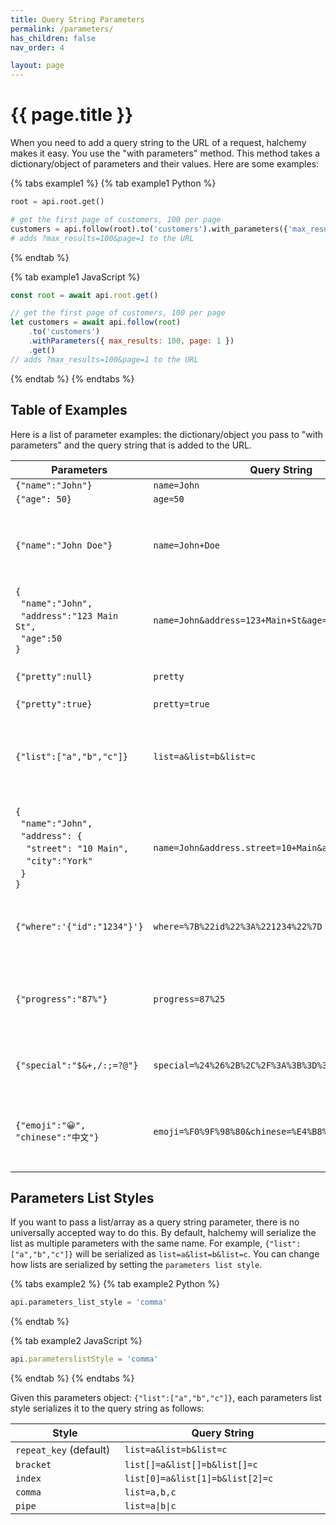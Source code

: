```yaml
---
title: Query String Parameters
permalink: /parameters/
has_children: false
nav_order: 4

layout: page
---
```

# {{ page.title }}
When you need to add a query string to the URL of a request, halchemy makes it easy.  You use the "with parameters" method.  This method takes a dictionary/object of parameters and their values.  Here are some examples:

{% tabs example1 %}
{% tab example1 Python %}
```python
root = api.root.get()

# get the first page of customers, 100 per page
customers = api.follow(root).to('customers').with_parameters({'max_results':100,'page':1}).get()
# adds ?max_results=100&page=1 to the URL
```
{% endtab %}

{% tab example1 JavaScript %}
```javascript
const root = await api.root.get()

// get the first page of customers, 100 per page
let customers = await api.follow(root)
    .to('customers')
    .withParameters({ max_results: 100, page: 1 })
    .get()
// adds ?max_results=100&page=1 to the URL
```
{% endtab %}
{% endtabs %}

## Table of Examples
Here is a list of parameter examples: the dictionary/object you pass to "with parameters" and the query string that is added to the URL.

<style>
table th:first-of-type {
  width: 26%
}
table th:nth-of-type(2) {
  width: 45%
}
table th:nth-of-type(3) {
  width: 29%
}
</style>
| Parameters                                                                                                                                                                                     | Query String                                         | Comment                                                                                                    | 
|------------------------------------------------------------------------------------------------------------------------------------------------------------------------------------------------|------------------------------------------------------|------------------------------------------------------------------------------------------------------------|
| `{"name":"John"}`                                                                                                                                                                              | `name=John`                                          |                                                                                                            |
| `{"age": 50}`                                                                                                                                                                                  | `age=50`                                             |                                                                                                            |
| `{"name":"John Doe"}`                                                                                                                                                                          | `name=John+Doe`                                      | HTML forms notation for spaces in simple strings (`+`).                                                    |
| `{`<br/>&nbsp;&nbsp;`"name":"John",`<br/>&nbsp;&nbsp;`"address":"123 Main St",`<br/>&nbsp;&nbsp;`"age":50`<br/>`}`                                                                             | `name=John&address=123+Main+St&age=50`               |                                                                                                            |
| `{"pretty":null}`                                                                                                                                                                              | `pretty`                                             | A name without a value.                                                                                    |
| `{"pretty":true}`                                                                                                                                                                              | `pretty=true`                                        |                                                                                                            |
| `{"list":["a","b","c"]}`                                                                                                                                                                       | `list=a&list=b&list=c`                               | A value that is a list.  See [below](#parameters-list-styles) for how to configure serializing such lists. |
| `{`<br/>&nbsp;&nbsp;`"name":"John",`<br/>&nbsp;&nbsp;`"address": {`<br/>&nbsp;&nbsp;&nbsp;&nbsp;`"street": "10 Main",`<br/>&nbsp;&nbsp;&nbsp;&nbsp;`"city":"York"`<br/>&nbsp;&nbsp;`}`<br/>`}` | `name=John&address.street=10+Main&address.city=York` | Nested objects (i.e. `address` in this case).  Uses dot notation for each field.                           |
| `{"where":'{"id":"1234"}'}`                                                                                                                                                                    | `where=%7B%22id%22%3A%221234%22%7D`                  | Sending an object as a string - i.e. wrap it in quotes.                                                    |
| `{"progress":"87%"}`                                                                                                                                                                           | `progress=87%25`                                     | The reserved percent character is urlencoded to `%25`.                                                     |
| `{"special":"$&+,/:;=?@"}`                                                                                                                                                                     | `special=%24%26%2B%2C%2F%3A%3B%3D%3F%40`             | All special characters are urlencoded.                                                                     |
| `{"emoji":"😀", "chinese":"中文"}`                                                                                                                                                               | `emoji=%F0%9F%98%80&chinese=%E4%B8%AD%E6%96%87`      | You can include Unicode in your parameters values.                                                         |

## Parameters List Styles
If you want to pass a list/array as a query string parameter, there is no universally accepted way to do this.  By default, halchemy will serialize the list as multiple parameters with the same name.  For example, `{"list":["a","b","c"]}` will be serialized as `list=a&list=b&list=c`.  You can change how lists are serialized by setting the `parameters list style`.

{% tabs example2 %}
{% tab example2 Python %}
```python
api.parameters_list_style = 'comma'
```
{% endtab %}

{% tab example2 JavaScript %}
```javascript
api.parameterslistStyle = 'comma'
```
{% endtab %}
{% endtabs %}

Given this parameters object: `{"list":["a","b","c"]}`, each parameters list style serializes it to the query string as follows:

| Style                  | Query String                    |
|------------------------|---------------------------------|
| `repeat_key` (default) | `list=a&list=b&list=c`          |
| `bracket`              | `list[]=a&list[]=b&list[]=c`    |
| `index`                | `list[0]=a&list[1]=b&list[2]=c` |
| `comma`                | `list=a,b,c`                    |
| `pipe`                 | `list=a\|b\|c`                  |
